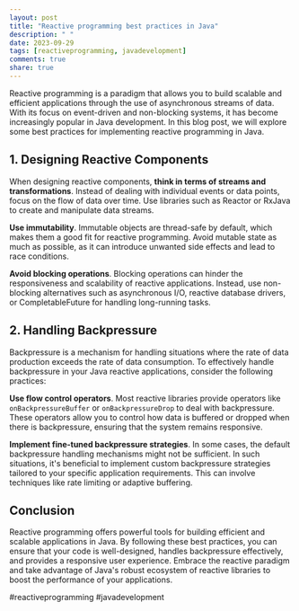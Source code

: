 ```yaml
---
layout: post
title: "Reactive programming best practices in Java"
description: " "
date: 2023-09-29
tags: [reactiveprogramming, javadevelopment]
comments: true
share: true
---
```


Reactive programming is a paradigm that allows you to build scalable and efficient applications through the use of asynchronous streams of data. With its focus on event-driven and non-blocking systems, it has become increasingly popular in Java development. In this blog post, we will explore some best practices for implementing reactive programming in Java.

## 1. Designing Reactive Components

When designing reactive components, **think in terms of streams and transformations**. Instead of dealing with individual events or data points, focus on the flow of data over time. Use libraries such as Reactor or RxJava to create and manipulate data streams.

**Use immutability**. Immutable objects are thread-safe by default, which makes them a good fit for reactive programming. Avoid mutable state as much as possible, as it can introduce unwanted side effects and lead to race conditions.

**Avoid blocking operations**. Blocking operations can hinder the responsiveness and scalability of reactive applications. Instead, use non-blocking alternatives such as asynchronous I/O, reactive database drivers, or CompletableFuture for handling long-running tasks.

## 2. Handling Backpressure

Backpressure is a mechanism for handling situations where the rate of data production exceeds the rate of data consumption. To effectively handle backpressure in your Java reactive applications, consider the following practices:

**Use flow control operators**. Most reactive libraries provide operators like `onBackpressureBuffer` or `onBackpressureDrop` to deal with backpressure. These operators allow you to control how data is buffered or dropped when there is backpressure, ensuring that the system remains responsive.

**Implement fine-tuned backpressure strategies**. In some cases, the default backpressure handling mechanisms might not be sufficient. In such situations, it's beneficial to implement custom backpressure strategies tailored to your specific application requirements. This can involve techniques like rate limiting or adaptive buffering.

## Conclusion

Reactive programming offers powerful tools for building efficient and scalable applications in Java. By following these best practices, you can ensure that your code is well-designed, handles backpressure effectively, and provides a responsive user experience. Embrace the reactive paradigm and take advantage of Java's robust ecosystem of reactive libraries to boost the performance of your applications.

#reactiveprogramming #javadevelopment
